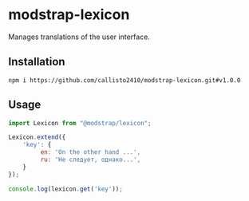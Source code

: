 # modstrap-lexicon

Manages translations of the user interface.

## Installation

```shell script
npm i https://github.com/callisto2410/modstrap-lexicon.git#v1.0.0
```

## Usage

```javascript
import Lexicon from "@modstrap/lexicon";

Lexicon.extend({
    'key': {
         en: 'On the other hand ...',
         ru: 'Не следует, однако...',
    }
});

console.log(lexicon.get('key'));
```
